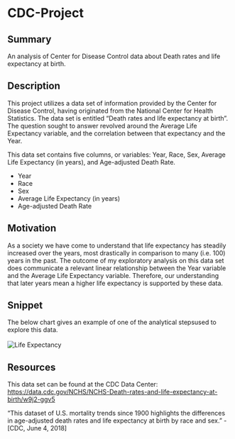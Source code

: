 # CDC-Project

## Summary
An analysis of Center for Disease Control data about Death rates and life expectancy at birth.

## Description
This project utilizes a data set of information provided by the Center for Disease Control, having originated from the National Center for Health Statistics. The data set is entitled “Death rates and life expectancy at birth”. The question sought to answer revolved around the Average Life Expectancy variable, and the correlation between that expectancy and the Year. 

This data set contains five columns, or variables: Year, Race, Sex, Average Life Expectancy (in years), and Age-adjusted Death Rate. 

<ul>
  <li>Year</li>
  <li>Race</li>
  <li>Sex</li>
  <li>Average Life Expectancy (in years)</li>
  <li>Age-adjusted Death Rate</li>
 </ul>

## Motivation
As a society we have come to understand that life expectancy has steadily increased over the years, most drastically in comparison to many (i.e. 100) years in the past. The outcome of my exploratory analysis on this data set does communicate a relevant linear relationship between the Year variable and the Average Life Expectancy variable. Therefore, our understanding that later years mean a higher life expectancy is supported by these data.

## Snippet
The below chart gives an example of one of the analytical stepsused to explore this data.<br/>
<br/>
<img src="https://i.imgur.com/kJQ50P5.png" title="Life Expectancy">

## Resources

This data set can be found at the CDC Data Center:
https://data.cdc.gov/NCHS/NCHS-Death-rates-and-life-expectancy-at-birth/w9j2-ggv5

“This dataset of U.S. mortality trends since 1900 highlights the differences in age-adjusted death rates and life expectancy at birth by race and sex.” - [CDC, June 4, 2018]

